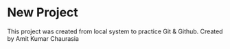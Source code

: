 # New Project
This project was created from local system to practice Git &amp; Github.
Created by Amit Kumar Chaurasia